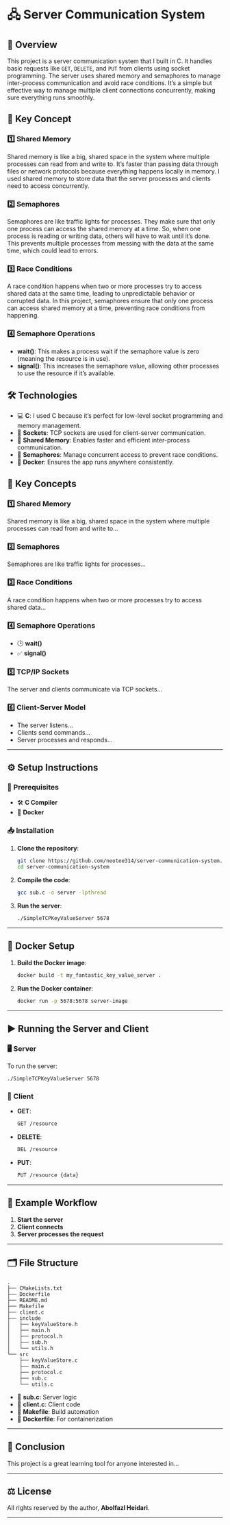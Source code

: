 

# 🖧 Server Communication System

## 📝 Overview

This project is a server communication system that I built in C. It handles basic requests like `GET`, `DELETE`, and `PUT` from clients using socket programming. The server uses shared memory and semaphores to manage inter-process communication and avoid race conditions. It’s a simple but effective way to manage multiple client connections concurrently, making sure everything runs smoothly.

## 🔑 Key Concept

### 1️⃣ Shared Memory

Shared memory is like a big, shared space in the system where multiple processes can read from and write to. It’s faster than passing data through files or network protocols because everything happens locally in memory. I used shared memory to store data that the server processes and clients need to access concurrently.


### 2️⃣ Semaphores


Semaphores are like traffic lights for processes. They make sure that only one process can access the shared memory at a time. So, when one process is reading or writing data, others will have to wait until it’s done. This prevents multiple processes from messing with the data at the same time, which could lead to errors.

### 3️⃣ Race Conditions

A race condition happens when two or more processes try to access shared data at the same time, leading to unpredictable behavior or corrupted data. In this project, semaphores ensure that only one process can access shared memory at a time, preventing race conditions from happening.

### 4️⃣ Semaphore Operations

* **wait()**: This makes a process wait if the semaphore value is zero (meaning the resource is in use).
* **signal()**: This increases the semaphore value, allowing other processes to use the resource if it’s available.


## 🛠 Technologies

* 💻 **C**: I used C because it’s perfect for low-level socket programming and memory management.
* 📡 **Sockets**: TCP sockets are used for client-server communication.
* 🧠 **Shared Memory**: Enables faster and efficient inter-process communication.
* 🚦 **Semaphores**: Manage concurrent access to prevent race conditions.
* 🐳 **Docker**: Ensures the app runs anywhere consistently.

## 🔑 Key Concepts

### 1️⃣ Shared Memory

Shared memory is like a big, shared space in the system where multiple processes can read from and write to...

### 2️⃣ Semaphores

Semaphores are like traffic lights for processes...

### 3️⃣ Race Conditions

A race condition happens when two or more processes try to access shared data...

### 4️⃣ Semaphore Operations

* 🕒 **wait()**
* ✅ **signal()**

### 5️⃣ TCP/IP Sockets

The server and clients communicate via TCP sockets...

### 6️⃣ Client-Server Model

* The server listens...
* Clients send commands...
* Server processes and responds...

---

## ⚙ Setup Instructions

### 🔧 Prerequisites

* 🛠 **C Compiler**
* 🐳 **Docker**

### 📥 Installation

1. **Clone the repository**:

   ```bash
   git clone https://github.com/neotee314/server-communication-system.git
   cd server-communication-system
   ```

2. **Compile the code**:

   ```bash
   gcc sub.c -o server -lpthread
   ```

3. **Run the server**:

   ```bash
   ./SimpleTCPKeyValueServer 5678
   ```

---

## 🐳 Docker Setup

1. **Build the Docker image**:

   ```bash
   docker build -t my_fantastic_key_value_server .
   ```

2. **Run the Docker container**:

   ```bash
   docker run -p 5678:5678 server-image
   ```

---

## ▶ Running the Server and Client

### 🖥 Server

To run the server:

```bash
./SimpleTCPKeyValueServer 5678
```

### 💬 Client

* **GET**:

  ```bash
  GET /resource
  ```
* **DELETE**:

  ```bash
  DEL /resource
  ```
* **PUT**:

  ```bash
  PUT /resource {data}
  ```

---

## 🔄 Example Workflow

1. **Start the server**
2. **Client connects**
3. **Server processes the request**

---

## 🗂 File Structure

```text
.
├── CMakeLists.txt
├── Dockerfile
├── README.md
├── Makefile
├── client.c
├── include
│   ├── keyValueStore.h
│   ├── main.h
│   ├── protocol.h
│   ├── sub.h
│   └── utils.h
└── src
    ├── keyValueStore.c
    ├── main.c
    ├── protocol.c
    ├── sub.c
    └── utils.c
```

* 🧠 **sub.c**: Server logic
* 📡 **client.c**: Client code
* 🧰 **Makefile**: Build automation
* 🐳 **Dockerfile**: For containerization

---

## 🏁 Conclusion

This project is a great learning tool for anyone interested in...

---

## ⚖ License

All rights reserved by the author, **Abolfazl Heidari**.

---

